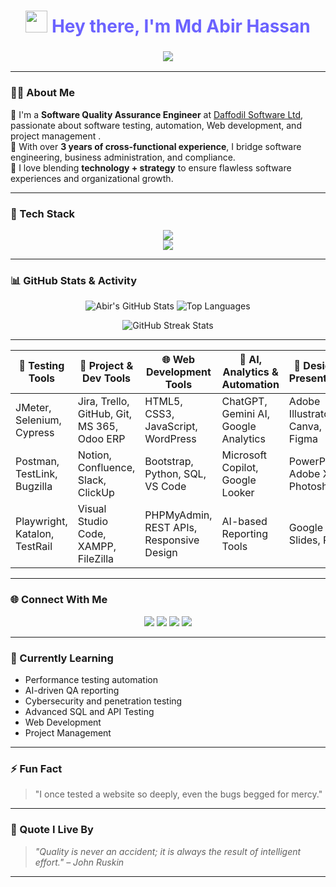 
<!-- GitHub Profile README.md -->

<h1 align="center">
  <img src="https://em-content.zobj.net/source/microsoft/310/waving-hand_1f44b.png" width="35px" /> 
  <span style="color: #6C63FF; font-weight: bold;">Hey there, I'm Md Abir Hassan</span>
</h1>

<h3 align="center">
  <img src="https://readme-typing-svg.demolab.com?font=Fira+Code&pause=1000&color=F76900&center=true&vCenter=true&width=500&lines=💻+Software+Engineer;🧪+Software+Tester;💎+Website+Developer;📜+Corporate+Administrator;📖+Project+Management+Enthusiast;🤖+AI+Tools+%26+Automation+Enthusiast" />
</h3>



---

### 🧑‍💻 About Me

🔹 I'm a **Software Quality Assurance Engineer** at [Daffodil Software Ltd](https://daffodilsoft.com/), passionate about software testing, automation, Web development, and project management .  
🔹 With over **3 years of cross-functional experience**, I bridge software engineering, business administration, and compliance.  
🔹 I love blending **technology + strategy** to ensure flawless software experiences and organizational growth.

---

### 🧰 Tech Stack

<p align="center">
  <img src="https://skillicons.dev/icons?i=html,css,js,python,bootstrap,wordpress,jira,git,github,figma,canva,ai" /><br/>
  <img src="https://skillicons.dev/icons?i=selenium,jupyter,pytest,postman,mysql,linux,vscode,regex" />
</p>

---

### 📊 GitHub Stats & Activity

<p align="center">
  <img src="https://github-readme-stats.vercel.app/api?username=abir-software&show_icons=true&theme=radical" alt="Abir's GitHub Stats" />
  <img src="https://github-readme-stats.vercel.app/api/top-langs/?username=abir-software&layout=compact&theme=radical" alt="Top Languages" />
</p>

<p align="center">
  <img src="https://github-readme-streak-stats.herokuapp.com?user=abir-software&theme=radical" alt="GitHub Streak Stats" />
</p>

---

| 🧪 Testing Tools                  | 🎯 Project & Dev Tools                      | 🌐 Web Development Tools                | 🧠 AI, Analytics & Automation         | 🎨 Design & Presentation        |
|----------------------------------|--------------------------------------------|-----------------------------------------|--------------------------------------|--------------------------------|
| JMeter, Selenium, Cypress        | Jira, Trello, GitHub, Git, MS 365, Odoo ERP| HTML5, CSS3, JavaScript, WordPress      | ChatGPT, Gemini AI, Google Analytics | Adobe Illustrator, Canva, Figma|
| Postman, TestLink, Bugzilla      | Notion, Confluence, Slack, ClickUp         | Bootstrap, Python, SQL, VS Code         | Microsoft Copilot, Google Looker     | PowerPoint, Adobe XD, Photoshop|
| Playwright, Katalon, TestRail    | Visual Studio Code, XAMPP, FileZilla       | PHPMyAdmin, REST APIs, Responsive Design| AI-based Reporting Tools             | Google Slides, Prezi            |


---

### 🌐 Connect With Me

<p align="center">
  <a href="mailto:mdabirhassan2@gmail.com"><img src="https://img.shields.io/badge/Email-%23D14836.svg?&style=for-the-badge&logo=gmail&logoColor=white"/></a>
  <a href="https://linkedin.com/in/abirhassan2"><img src="https://img.shields.io/badge/LinkedIn-%230077B5.svg?&style=for-the-badge&logo=linkedin&logoColor=white" /></a>
  <a href="https://www.facebook.com/abirhassan2"><img src="https://img.shields.io/badge/Facebook-%231877F2.svg?&style=for-the-badge&logo=facebook&logoColor=white"/></a>
  <a href="https://wa.me/8801950191090"><img src="https://img.shields.io/badge/WhatsApp-%2325D366.svg?&style=for-the-badge&logo=whatsapp&logoColor=white"/></a>
</p>

---

### 🚀 Currently Learning

- Performance testing automation
- AI-driven QA reporting
- Cybersecurity and penetration testing
- Advanced SQL and API Testing
- Web Development
- Project Management

---

### ⚡ Fun Fact

> "I once tested a website so deeply, even the bugs begged for mercy."

---

### 🧠 Quote I Live By

> *"Quality is never an accident; it is always the result of intelligent effort." – John Ruskin*

---

